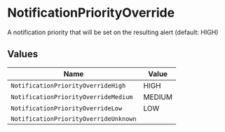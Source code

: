# NotificationPriorityOverride

A notification priority that will be set on the resulting alert (default: HIGH)


## Values

| Name                                  | Value                                 |
| ------------------------------------- | ------------------------------------- |
| `NotificationPriorityOverrideHigh`    | HIGH                                  |
| `NotificationPriorityOverrideMedium`  | MEDIUM                                |
| `NotificationPriorityOverrideLow`     | LOW                                   |
| `NotificationPriorityOverrideUnknown` |                                       |